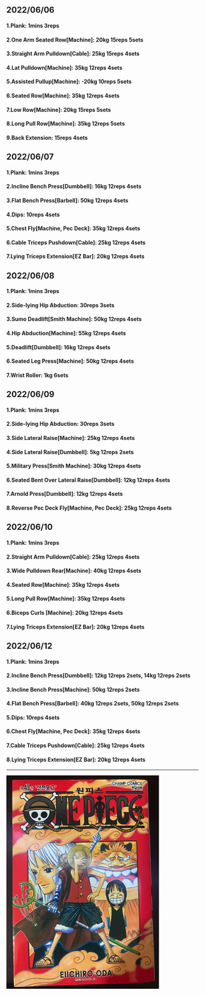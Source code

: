 ## 2022/06/06
#### 1.Plank: 1mins 3reps
#### 2.One Arm Seated Row\[Machine\]: 20kg 15reps 5sets
#### 3.Straight Arm Pulldown\[Cable\]: 25kg 15reps 4sets
#### 4.Lat Pulldown\[Machine\]: 35kg 12reps 4sets
#### 5.Assisted Pullup\[Machine\]: -20kg 10reps 5sets
#### 6.Seated Row\[Machine\]: 35kg 12reps 4sets
#### 7.Low Row\[Machine\]: 20kg 15reps 5sets
#### 8.Long Pull Row\[Machine]: 35kg 12reps 5sets
#### 9.Back Extension: 15reps 4sets

## 2022/06/07
#### 1.Plank: 1mins 3reps
#### 2.Incline Bench Press\[Dumbbell\]: 16kg 12reps 4sets
#### 3.Flat Bench Press\[Barbell\]: 50kg 12reps 4sets
#### 4.Dips: 10reps 4sets
#### 5.Chest Fly\[Machine, Pec Deck\]: 35kg 12reps 4sets
#### 6.Cable Triceps Pushdown\[Cable\]: 25kg 12reps 4sets
#### 7.Lying Triceps Extension\[EZ Bar\]: 20kg 12reps 4sets 

## 2022/06/08
#### 1.Plank: 1mins 3reps
#### 2.Side-lying Hip Abduction: 30reps 3sets
#### 3.Sumo Deadlift\[Smith Machine\]: 50kg 12reps 4sets
#### 4.Hip Abduction\[Machine\]: 55kg 12reps 4sets
#### 5.Deadlift\[Dumbbell\]: 16kg 12reps 4sets
#### 6.Seated Leg Press\[Machine\]: 50kg 12reps 4sets
#### 7.Wrist Roller: 1kg 6sets

## 2022/06/09
#### 1.Plank: 1mins 3reps
#### 2.Side-lying Hip Abduction: 30reps 3sets
#### 3.Side Lateral Raise\[Machine\]: 25kg 12reps 4sets
#### 4.Side Lateral Raise\[Dumbbell\]: 5kg 12reps 2sets
#### 5.Military Press\[Smith Machine\]: 30kg 12reps 4sets
#### 6.Seated Bent Over Lateral Raise\[Dumbbell\]: 12kg 12reps 4sets
#### 7.Arnold Press\[Dumbbell\]: 12kg 12reps 4sets
#### 8.Reverse Pec Deck Fly\[Machine, Pec Deck\]: 25kg 12reps 4sets

## 2022/06/10
#### 1.Plank: 1mins 3reps
#### 2.Straight Arm Pulldown\[Cable\]: 25kg 12reps 4sets
#### 3.Wide Pulldown Rear\[Machine\]: 40kg 12reps 4sets
#### 4.Seated Row\[Machine\]: 35kg 12reps 4sets
#### 5.Long Pull Row\[Machine]: 35kg 12reps 4sets
#### 6.Biceps Curls \[Machine\]: 20kg 12reps 4sets
#### 7.Lying Triceps Extension\[EZ Bar\]: 20kg 12reps 4sets 

## 2022/06/12
#### 1.Plank: 1mins 3reps
#### 2.Incline Bench Press\[Dumbbell\]: 12kg 12reps 2sets, 14kg 12reps 2sets
#### 3.Incline Bench Press\[Machine\]: 50kg 12reps 2sets
#### 4.Flat Bench Press\[Barbell\]: 40kg 12reps 2sets, 50kg 12reps 2sets 
#### 5.Dips: 10reps 4sets
#### 6.Chest Fly\[Machine, Pec Deck\]: 35kg 12reps 4sets
#### 7.Cable Triceps Pushdown\[Cable\]: 25kg 12reps 4sets
#### 8.Lying Triceps Extension\[EZ Bar\]: 20kg 12reps 4sets 

---

<img src='./_resources/__041.png' width='400px' />
